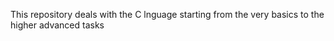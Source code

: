 This repository deals with the C lnguage starting from the very basics to the higher advanced tasks

